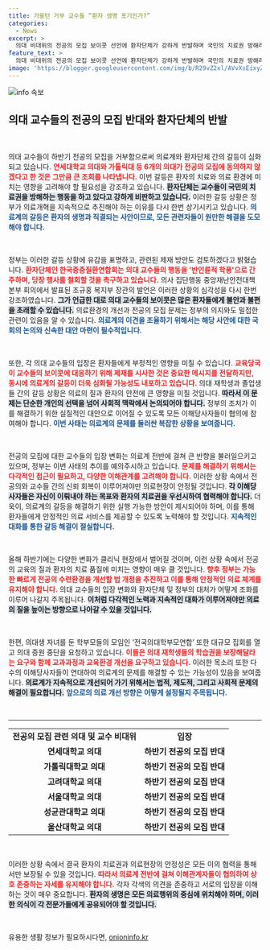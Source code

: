 ```yaml
---
title: 가을턴 거부 교수들 “환자 생명 포기인가?”
categories:
  - News
excerpt: >
  의대 비대위의 전공의 모집 보이콧 선언에 환자단체가 강하게 반발하며 국민의 치료권 방해라 비판했다. 정부도 유감을 표하며 제재 가능성을 시사, 의대와 환자 간 갈등이 격화되고 있다.
feature_text: >
  의대 비대위의 전공의 모집 보이콧 선언에 환자단체가 강하게 반발하며 국민의 치료권 방해라 비판했다. 정부도 유감을 표하며 제재 가능성을 시사, 의대와 환자 간 갈등이 격화되고 있다.
image: 'https://blogger.googleusercontent.com/img/b/R29vZ2xl/AVvXsEixyZcFfHzMRdzZMjFBmAUKJYCLCGyLL1o632UiGVXcaFdKo_bkvkuCioo0uUKlGfBVcT3P84aROyZIXSBEx3Aw5nCQ3pTgDom1WDC4m8eifvWiAmWEEVb4x6G_l8C0QH225ldMjyaFvpxGEBGNO37VmDTDMHGhJPq73UglMfDca1-0aw/s1600/blogspot.png'
---
```


<p><img src="https://blogger.googleusercontent.com/img/b/R29vZ2xl/AVvXsEixyZcFfHzMRdzZMjFBmAUKJYCLCGyLL1o632UiGVXcaFdKo_bkvkuCioo0uUKlGfBVcT3P84aROyZIXSBEx3Aw5nCQ3pTgDom1WDC4m8eifvWiAmWEEVb4x6G_l8C0QH225ldMjyaFvpxGEBGNO37VmDTDMHGhJPq73UglMfDca1-0aw/s1600/blogspot.png" alt="info 속보" /></p>

<h2 data-ke-size="size26">의대 교수들의 전공의 모집 반대와 환자단체의 반발</h2>

<p data-ke-size="size16">&nbsp;</p>

<p>의대 교수들이 하반기 전공의 모집을 거부함으로써 의료계와 환자단체 간의 갈등이 심화되고 있습니다. <b><span style="color: #ee2323;">연세대학교 의대와 가톨릭대 등 6개의 의대가 전공의 모집에 동의하지 않겠다고 한 것은 그만큼 큰 조회를 나타냅니다.</span></b> 이번 갈등은 환자의 치료와 의료 환경에 미치는 영향을 고려해야 할 필요성을 강조하고 있습니다. <b><span style="background-color: #21538527;">환자단체는 교수들이 국민의 치료권을 방해하는 행동을 하고 있다고 강하게 비판하고 있습니다.</span></b> 이러한 갈등 상황은 정부가 의료개혁을 지속적으로 추진해야 하는 이유를 다시 한번 상기시키고 있습니다. <b><span style="color: #1a5490;">의료계의 갈등은 환자의 생명과 직결되는 사안이므로, 모든 관련자들이 원만한 해결을 도모해야 합니다.</span></b></p>

<p data-ke-size="size16">&nbsp;</p>

<p>정부는 이러한 갈등 상황에 유감을 표명하고, 관련된 제재 방안도 검토하겠다고 밝혔습니다. <b><span style="color: #ee2323;">환자단체인 한국중증질환연합회는 의대 교수들의 행동을 '반인륜적 학풍'으로 간주하며, 당장 행사를 철회할 것을 촉구하고 있습니다.</span></b> 의사 집단행동 중앙재난안전대책본부 회의에서 발표된 조규홍 복지부 장관의 발언은 이러한 상황의 심각성을 다시 한번 강조하였습니다. <b><span style="background-color: #21538527;">그가 언급한 대로 의대 교수들의 보이콧은 많은 환자들에게 불안과 불편을 초래할 수 있습니다.</span></b> 의료환경의 개선과 전공의 모집 문제는 정부의 의지와도 밀접한 관련이 있음을 알 수 있습니다. <b><span style="color: #1a5490;">의료계의 이견을 조율하기 위해서는 해당 사안에 대한 국회의 논의와 신속한 대안 마련이 필수적입니다.</span></b></p>

<p data-ke-size="size16">&nbsp;</p>

<p>또한, 각 의대 교수들의 입장은 환자들에게 부정적인 영향을 미칠 수 있습니다. <b><span style="color: #ee2323;">교육당국이 교수들의 보이콧에 대응하기 위해 제재를 시사한 것은 중요한 메시지를 전달하지만, 동시에 의료계의 갈등이 더욱 심화될 가능성도 내포하고 있습니다.</span></b> 의대 재학생과 졸업생들 간의 갈등 상황은 의료의 질과 환자의 안전에 큰 영향을 미칠 것입니다. <b><span style="background-color: #21538527;">따라서 이 문제는 단순한 개인의 선택을 넘어 사회적 맥락에서 논의되어야 합니다.</span></b> 정부의 조처가 이를 해결하기 위한 실질적인 대안으로 이어질 수 있도록 모든 이해당사자들이 협의에 참여해야 합니다. <b><span style="color: #1a5490;">이번 사태는 의료계의 문제를 둘러싼 복잡한 상황을 보여줍니다.</span></b> </p>

<p data-ke-size="size16">&nbsp;</p>

<p>전공의 모집에 대한 교수들의 입장 변화는 의료계 전반에 걸쳐 큰 반향을 불러일으키고 있으며, 정부는 이번 사태의 추이를 예의주시하고 있습니다. <b><span style="color: #ee2323;">문제를 해결하기 위해서는 다각적인 접근이 필요하고, 다양한 이해관계를 고려해야 합니다.</span></b> 이러한 상황 속에서 전공의와 교수들 간의 신뢰 회복이 이루어져야만 의료현장이 안정될 것입니다. <b><span style="background-color: #21538527;">각 이해당사자들은 자신이 이뤄내야 하는 목표와 환자의 치료권을 우선시하여 협력해야 합니다.</span></b>  더욱이, 의료계의 갈등을 해결하기 위한 실행 가능한 방안이 제시되어야 하며, 이를 통해 환자들에게 안정적인 의료 서비스를 제공할 수 있도록 노력해야 할 것입니다. <b><span style="color: #1a5490;">지속적인 대화를 통한 갈등 해결이 절실합니다.</span></b></p>

<p data-ke-size="size16">&nbsp;</p>

<p>올해 하반기에는 다양한 변화가 클리닉 현장에서 벌어질 것이며, 이런 상황 속에서 전공의 교육의 질과 환자의 치료 품질에 미치는 영향이 매우 클 것입니다. <b><span style="color: #ee2323;">향후 정부는 가능한 빠르게 전공의 수련환경을 개선할 법 개정을 추진하고 이를 통해 안정적인 의료 체계를 유지해야 합니다.</span></b> 의대 교수들의 입장 변화와 환자단체 및 정부의 대처가 어떻게 조화를 이루어 나갈지 주목됩니다. <b><span style="background-color: #21538527;">이처럼 다각적인 노력과 지속적인 대화가 이루어져야만 의료의 질을 높이는 방향으로 나아갈 수 있을 것입니다.</span></b> </p>

<p data-ke-size="size16">&nbsp;</p>

<p>한편, 의대생 자녀를 둔 학부모들의 모임인 ‘전국의대학부모연합’ 또한 대규모 집회를 열고 의대 증원 중단을 요청하고 있습니다. <b><span style="color: #ee2323;">이들은 의대 재학생들의 학습권을 보장해달라는 요구와 함께 교과과정과 교육환경 개선을 요구하고 있습니다.</span></b> 이러한 목소리 또한 다수의 이해당사자들이 연대하여 의료계의 문제를 해결할 수 있는 가능성이 있음을 보여줍니다. <b><span style="background-color: #21538527;">의료계가 지속적으로 개선되어 가기 위해서는 법적, 제도적, 그리고 사회적 문제의 해결이 필요합니다.</span></b> <b><span style="color: #1a5490;">앞으로의 의료 개선 방향은 어떻게 설정될지 주목됩니다.</span></b> </p>

<p data-ke-size="size16">&nbsp;</p>

<hr />

<table style="width: 100%;">
<tr>
<td style="text-align: center;"><b>전공의 모집 관련 의대 및 교수 비대위</b></td>
<td style="text-align: center;"><b>입장</b></td>
</tr>
<tr>
<td style="text-align: center; height: 17px;"><b>연세대학교 의대</b></td>
<td style="text-align: center; height: 17px;"><b>하반기 전공의 모집 반대</b></td>
</tr>
<tr>
<td style="text-align: center; height: 17px;"><b>가톨릭대학교 의대</b></td>
<td style="text-align: center; height: 17px;"><b>하반기 전공의 모집 반대</b></td>
</tr>
<tr>
<td style="text-align: center; height: 17px;"><b>고려대학교 의대</b></td>
<td style="text-align: center; height: 17px;"><b>하반기 전공의 모집 반대</b></td>
</tr>
<tr>
<td style="text-align: center; height: 17px;"><b>서울대학교 의대</b></td>
<td style="text-align: center; height: 17px;"><b>하반기 전공의 모집 반대</b></td>
</tr>
<tr>
<td style="text-align: center; height: 17px;"><b>성균관대학교 의대</b></td>
<td style="text-align: center; height: 17px;"><b>하반기 전공의 모집 반대</b></td>
</tr>
<tr>
<td style="text-align: center; height: 17px;"><b>울산대학교 의대</b></td>
<td style="text-align: center; height: 17px;"><b>하반기 전공의 모집 반대</b></td>
</tr>
</table>

<p data-ke-size="size16">&nbsp;</p>

<p>이러한 상황 속에서 결국 환자의 치료권과 의료현장의 안정성은 모든 이의 협력을 통해서만 보장될 수 있을 것입니다. <b><span style="color: #ee2323;">따라서 의료계 전반에 걸쳐 이해관계자들이 협의하여 상호 존중하는 자세를 유지해야 합니다.</span></b> 각자 각색의 의견을 존중하고 서로의 입장을 이해하는 것이 매우 중요합니다. <b><span style="background-color: #21538527;">환자의 생명은 모든 의료행위의 중심에 위치해야 하며, 이러한 의식이 각 전문가들에게 공유되어야 할 것입니다.</span></b> </p>

<p data-ke-size="size16">&nbsp;</p>
유용한 생활 정보가 필요하시다면, <a href="https://onioninfo.kr" rel="dofollow">onioninfo.kr</a>



